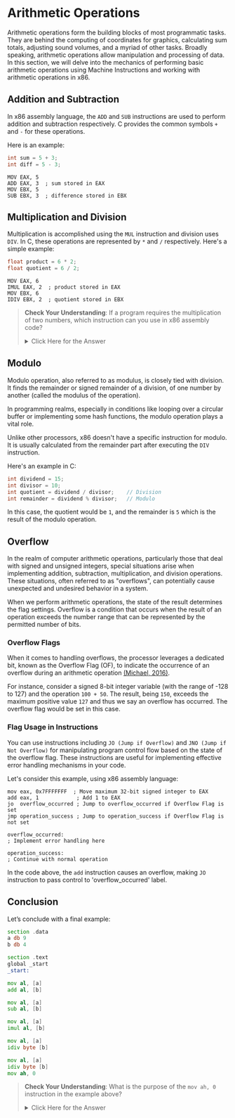 # Arithmetic Operations

Arithmetic operations form the building blocks of most programmatic tasks. They are behind the computing of coordinates for graphics, calculating sum totals, adjusting sound volumes, and a myriad of other tasks. Broadly speaking, arithmetic operations allow manipulation and processing of data. In this section, we will delve into the mechanics of performing basic arithmetic operations using Machine Instructions and working with arithmetic operations in x86.

## Addition and Subtraction

In x86 assembly language, the `ADD` and `SUB` instructions are used to perform addition and subtraction respectively. C provides the common symbols `+` and `-` for these operations.

Here is an example: 

```C
int sum = 5 + 3;
int diff = 5 - 3;
```

```assembly
MOV EAX, 5
ADD EAX, 3  ; sum stored in EAX
MOV EBX, 5
SUB EBX, 3  ; difference stored in EBX
```

## Multiplication and Division

Multiplication is accomplished using the `MUL` instruction and division uses `DIV`. In C, these operations are represented by `*` and `/` respectively. Here's a simple example:

```C
float product = 6 * 2;
float quotient = 6 / 2;
```

```assembly
MOV EAX, 6
IMUL EAX, 2  ; product stored in EAX
MOV EBX, 6
IDIV EBX, 2  ; quotient stored in EBX
```

> **Check Your Understanding**: If a program requires the multiplication of two numbers, which instruction can you use in x86 assembly code?
> <details><summary>Click Here for the Answer</summary> The `MUL` instruction is used to multiply two numbers in x86 assembly. </details>

## Modulo

Modulo operation, also referred to as modulus, is closely tied with division. It finds the remainder or signed remainder of a division, of one number by another (called the modulus of the operation).

In programming realms, especially in conditions like looping over a circular buffer or implementing some hash functions, the modulo operation plays a vital role.

Unlike other processors, x86 doesn't have a specific instruction for modulo. It is usually calculated from the remainder part after executing the `DIV` instruction.

Here's an example in C:

```C
int dividend = 15;
int divisor = 10;
int quotient = dividend / divisor;    // Division
int remainder = dividend % divisor;   // Modulo
```

In this case, the quotient would be `1`, and the remainder is `5` which is the result of the modulo operation.

## Overflow

In the realm of computer arithmetic operations, particularly those that deal with signed and unsigned integers, special situations arise when implementing addition, subtraction, multiplication, and division operations. These situations, often referred to as "overflows", can potentially cause unexpected and undesired behavior in a system. 

When we perform arithmetic operations, the state of the result determines the flag settings. Overflow is a condition that occurs when the result of an operation exceeds the number range that can be represented by the permitted number of bits. 

### Overflow Flags

When it comes to handling overflows, the processor leverages a dedicated bit, known as the Overflow Flag (OF), to indicate the occurrence of an overflow during an arithmetic operation [(Michael, 2016)](https://www.cs.virginia.edu/~evans/cs216/guides/x86.html). 

For instance, consider a signed 8-bit integer variable (with the range of -128 to 127) and the operation `100 + 50`. The result, being `150`, exceeds the maximum positive value `127` and thus we say an overflow has occurred. The overflow flag would be set in this case.

### Flag Usage in Instructions

You can use instructions including `JO (Jump if Overflow)` and `JNO (Jump if Not Overflow)` for manipulating program control flow based on the state of the overflow flag. These instructions are useful for implementing effective error handling mechanisms in your code.

Let's consider this example, using x86 assembly language:

```assembly
mov eax, 0x7FFFFFFF  ; Move maximum 32-bit signed integer to EAX
add eax, 1            ; Add 1 to EAX
jo  overflow_occurred ; Jump to overflow_occurred if Overflow Flag is set
jmp operation_success ; Jump to operation_success if Overflow Flag is not set

overflow_occurred:
; Implement error handling here

operation_success:
; Continue with normal operation
```

In the code above, the `add` instruction causes an overflow, making `JO` instruction to pass control to 'overflow_occurred' label.

## Conclusion

Let’s conclude with a final example:

```asm
section .data
a db 9
b db 4

section .text
global _start
_start:

mov al, [a]
add al, [b]

mov al, [a]
sub al, [b]

mov al, [a]
imul al, [b]

mov al, [a]
idiv byte [b]

mov al, [a]
idiv byte [b]
mov ah, 0
```

> **Check Your Understanding**: What is the purpose of the `mov ah, 0` instruction in the example above?
> <details><summary>Click Here for the Answer</summary> The `mov ah, 0` instruction is used to clear the upper portion of the accumulator so that the next division operation doesn't consider it as part of the dividend. </details>